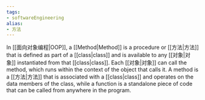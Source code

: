 ```yaml
---
tags:
- softwareEngineering 
alias:
- 方法
---
```

In [[面向对象编程|OOP]], a [[Method|Method]] is a procedure or [[方法|方法]]  that is defined as part of a [[class|class]] and is available to any [[对象|对象]] instantiated from that [[class|class]]. Each [[对象|对象]]  can call the method, which runs within the context of the object that calls it.
A method is a [[方法|方法]] that is associated with a [[class|class]] and operates on the data members of the class, while a function is a standalone piece of code that can be called from anywhere in the program.
